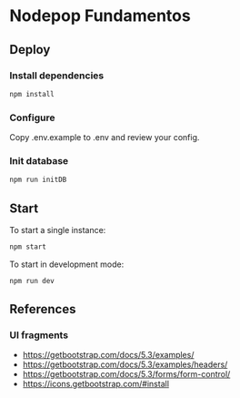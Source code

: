 # Nodepop Fundamentos

## Deploy

### Install dependencies

```sh
npm install
```

### Configure

Copy .env.example to .env and review your config.

### Init database

```sh
npm run initDB
```

## Start

To start a single instance:

```sh
npm start
```

To start in development mode:

```sh
npm run dev
```

## References

### UI fragments

- https://getbootstrap.com/docs/5.3/examples/
- https://getbootstrap.com/docs/5.3/examples/headers/
- https://getbootstrap.com/docs/5.3/forms/form-control/
- https://icons.getbootstrap.com/#install
